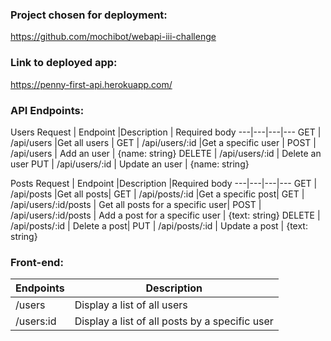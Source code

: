 ### Project chosen for deployment:
<https://github.com/mochibot/webapi-iii-challenge>

### Link to deployed app:
<https://penny-first-api.herokuapp.com/>

### API Endpoints:

Users
Request | Endpoint |Description | Required body
---|---|---|---
GET | /api/users |Get all users | 
GET | /api/users/:id |Get a specific user | 
POST | /api/users | Add an user | {name: string}
DELETE | /api/users/:id | Delete an user
PUT | /api/users/:id | Update an user | {name: string}

Posts
Request | Endpoint |Description |Required body
---|---|---|---
GET | /api/posts |Get all posts|
GET | /api/posts/:id |Get a specific post|
GET | /api/users/:id/posts | Get all posts for a specific user|
POST | /api/users/:id/posts | Add a post for a specific user | {text: string}
DELETE | /api/posts/:id | Delete a post|
PUT | /api/posts/:id | Update a post | {text: string}

### Front-end:

Endpoints | Description
---|---
/users | Display a list of all users
/users:id | Display a list of all posts by a specific user